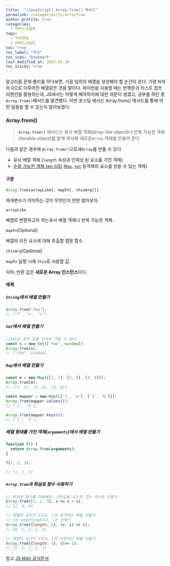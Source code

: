 ```yaml
---
title:  "[JavaScript] Array.from() 메서드"
permalink: /categories/js/arrayfrom
author_profile: true
categories:
  - 자바스크립트
tags:
  - 직무면접
  - 자바스크립트
toc: true
toc_label: "목차"
toc_icon: "bookmark"
last_modified_at: 2023-01-20
toc_sticky: true
---
```


 알고리즘 문제 풀이를 하다보면, 가끔 임의의 배열을 생성해야 할 순간이 온다. 가령 N개의 0으로 이루어진 배열같은 것들 말이다. 파이썬을 사용할 때는 반복문과 리스트 컴프리헨션을 활용하는데, JS에서는 어떻게 해야하지에 대한 의문이 생겼고, 공부를 하던 중 `Array.from()`메서드를 발견했다. 이번 포스팅 에서는 Array.from() 메서드를 통해 어떤 일들을 할 수 있는지 알아보겠다.



### Array.from()

>**`Array.from()`** 메서드는 유사 배열 객체(array-like object)나 반복 가능한 객체(iterable object)를 얕게 복사해 새로운`Array` 객체를 만들어 준다.

다음과 같은 경우에 `Array.from()`으로새`Array`를 만들 수 있다.

- 유사 배열 객체 (`length` 속성과 인덱싱 된 요소를 가진 객체)
- [순회 가능한 객체 (en-US)](https://developer.mozilla.org/en-US/docs/Web/JavaScript/Reference/Iteration_protocols) ([`Map`](https://developer.mozilla.org/ko/docs/Web/JavaScript/Reference/Global_Objects/Map), [`Set`](https://developer.mozilla.org/ko/docs/Web/JavaScript/Reference/Global_Objects/Set) 등객체의 요소를 얻을 수 있는 객체)



#### 구문

```js
Array.from(arrayLike[, mapFn[, thisArg]])
```

매개변수가 의미하는 것이 무엇인지 한번 알아보자.

`arrayLike`

배열로 변환하고자 하는유사 배열 객체나 반복 가능한 객체.

`mapFn`(Optional)

배열의 모든 요소에 대해 호출할 맵핑 함수.

`thisArg`(Optional)

`mapFn` 실행 시에 `this`로 사용할 값.

이며, 반환 값은 **새로운 Array 인스턴스**이다.



#### 예제

##### `String`에서 배열 만들기

```js
Array.from('foo');
// ["f", "o", "o"]
```



##### `Set`에서 배열 만들기

```js
//Set은 같은 값을 인자로 가질 수 없다.
const s = new Set(['foo', window]);
Array.from(s);
// ["foo", window]
```



##### `Map`에서 배열 만들기

```js
const m = new Map([[1, 2], [2, 4], [4, 8]]);
Array.from(m);
// [[1, 2], [2, 4], [4, 8]]

const mapper = new Map([['1', 'a'], ['2', 'b']]);
Array.from(mapper.values());
// ['a', 'b'];

Array.from(mapper.keys());
// ['1', '2'];
```



##### 배열 형태를 가진 객체(`arguments`)에서 배열 만들기

```js
function f() {
  return Array.from(arguments);
}

f(1, 2, 3);

// [1, 2, 3]
```



##### `Array.from`과 화살표 함수 사용하기

```js
// 화살표 함수를 이용해서, 리턴값을 요소로 갖는 리스트 만들기
Array.from([1, 2, 3], x => x + x);
// [2, 4, 6]

// 배열의 길이가 5이고, 1씩 증가하는 배열 만들기
// v는 undefined이고, i는 인덱스
Array.from({length: 5}, (v, i) => i);
// [0, 1, 2, 3, 4]

// 배열의 길이가 5이고, 1러 이루어진 배열 만들기
Array.from({length: 5}, ()=> 1);
// [1, 1, 1, 1, 1]
```



참고 [JS Mdn 공식문서](https://developer.mozilla.org/ko/docs/Web/JavaScript/Reference/Global_Objects/Array/from)
